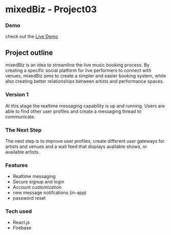 # mixedBiz - Project03

### Demo
check out the [Live Demo](https://musos-8f0c3.firebaseapp.com/#/)


## Project outline
mixedBiz is an idea to streamline the live music booking process. By creating a specific social platform for live performers to connect with venues, mixedBiz aims to create a simpler and easier booking system, while also creating better relationships between artists and performance spaces.

### Version 1

At this stage the realtime messaging capability is up and running. Users are able to find other user profiles and create a messaging thread to communicate.

### The Next Step

The next step is to improve user profiles, create different user gateways for artists and venues and a wall feed that displays available shows, or available artists.

### Features

- Realtime messaging
- Secure signup and login
- Account customization
- new message notifcations (in-app)
- password reset

### Tech used

- React.js
- Firebase

